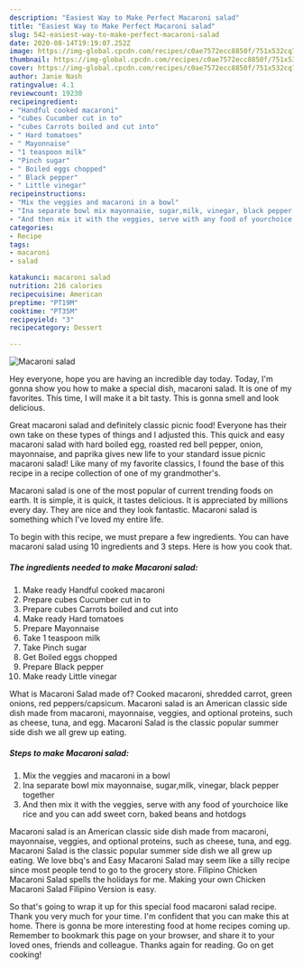 ```yaml
---
description: "Easiest Way to Make Perfect Macaroni salad"
title: "Easiest Way to Make Perfect Macaroni salad"
slug: 542-easiest-way-to-make-perfect-macaroni-salad
date: 2020-08-14T19:19:07.252Z
image: https://img-global.cpcdn.com/recipes/c0ae7572ecc8850f/751x532cq70/macaroni-salad-recipe-main-photo.jpg
thumbnail: https://img-global.cpcdn.com/recipes/c0ae7572ecc8850f/751x532cq70/macaroni-salad-recipe-main-photo.jpg
cover: https://img-global.cpcdn.com/recipes/c0ae7572ecc8850f/751x532cq70/macaroni-salad-recipe-main-photo.jpg
author: Janie Nash
ratingvalue: 4.1
reviewcount: 19230
recipeingredient:
- "Handful cooked macaroni"
- "cubes Cucumber cut in to"
- "cubes Carrots boiled and cut into"
- " Hard tomatoes"
- " Mayonnaise"
- "1 teaspoon milk"
- "Pinch sugar"
- " Boiled eggs chopped"
- " Black pepper"
- " Little vinegar"
recipeinstructions:
- "Mix the veggies and macaroni in a bowl"
- "Ina separate bowl mix mayonnaise, sugar,milk, vinegar, black pepper together"
- "And then mix it with the veggies, serve with any food of yourchoice like rice and you can add sweet corn, baked beans and hotdogs"
categories:
- Recipe
tags:
- macaroni
- salad

katakunci: macaroni salad 
nutrition: 216 calories
recipecuisine: American
preptime: "PT19M"
cooktime: "PT35M"
recipeyield: "3"
recipecategory: Dessert

---
```



![Macaroni salad](https://img-global.cpcdn.com/recipes/c0ae7572ecc8850f/751x532cq70/macaroni-salad-recipe-main-photo.jpg)

Hey everyone, hope you are having an incredible day today. Today, I'm gonna show you how to make a special dish, macaroni salad. It is one of my favorites. This time, I will make it a bit tasty. This is gonna smell and look delicious.

Great macaroni salad and definitely classic picnic food! Everyone has their own take on these types of things and I adjusted this. This quick and easy macaroni salad with hard boiled egg, roasted red bell pepper, onion, mayonnaise, and paprika gives new life to your standard issue picnic macaroni salad! Like many of my favorite classics, I found the base of this recipe in a recipe collection of one of my grandmother&#39;s.

Macaroni salad is one of the most popular of current trending foods on earth. It is simple, it is quick, it tastes delicious. It is appreciated by millions every day. They are nice and they look fantastic. Macaroni salad is something which I've loved my entire life.


To begin with this recipe, we must prepare a few ingredients. You can have macaroni salad using 10 ingredients and 3 steps. Here is how you cook that.

<!--inarticleads1-->

##### The ingredients needed to make Macaroni salad:

1. Make ready Handful cooked macaroni
1. Prepare cubes Cucumber cut in to
1. Prepare cubes Carrots boiled and cut into
1. Make ready  Hard tomatoes
1. Prepare  Mayonnaise
1. Take 1 teaspoon milk
1. Take Pinch sugar
1. Get  Boiled eggs chopped
1. Prepare  Black pepper
1. Make ready  Little vinegar


What is Macaroni Salad made of? Cooked macaroni, shredded carrot, green onions, red peppers/capsicum. Macaroni salad is an American classic side dish made from macaroni, mayonnaise, veggies, and optional proteins, such as cheese, tuna, and egg. Macaroni Salad is the classic popular summer side dish we all grew up eating. 

<!--inarticleads2-->

##### Steps to make Macaroni salad:

1. Mix the veggies and macaroni in a bowl
1. Ina separate bowl mix mayonnaise, sugar,milk, vinegar, black pepper together
1. And then mix it with the veggies, serve with any food of yourchoice like rice and you can add sweet corn, baked beans and hotdogs


Macaroni salad is an American classic side dish made from macaroni, mayonnaise, veggies, and optional proteins, such as cheese, tuna, and egg. Macaroni Salad is the classic popular summer side dish we all grew up eating. We love bbq&#39;s and Easy Macaroni Salad may seem like a silly recipe since most people tend to go to the grocery store. Filipino Chicken Macaroni Salad spells the holidays for me. Making your own Chicken Macaroni Salad Filipino Version is easy. 

So that's going to wrap it up for this special food macaroni salad recipe. Thank you very much for your time. I'm confident that you can make this at home. There is gonna be more interesting food at home recipes coming up. Remember to bookmark this page on your browser, and share it to your loved ones, friends and colleague. Thanks again for reading. Go on get cooking!
